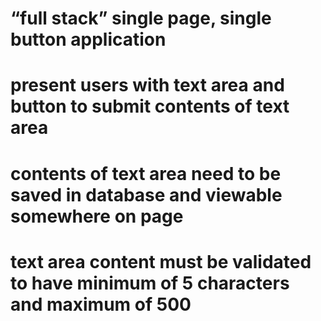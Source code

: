 # “full stack” single page, single button application
# present users with text area and button to submit contents of text area
# contents of text area need to be saved in database and viewable somewhere on page
# text area content must be validated to have minimum of 5 characters and maximum of 500
